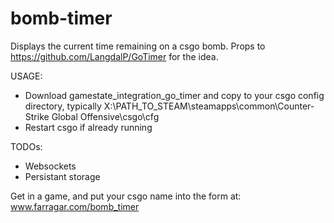 # bomb-timer
Displays the current time remaining on a csgo bomb. Props to https://github.com/LangdalP/GoTimer for the idea. 

 USAGE:
 - Download gamestate_integration_go_timer and copy to your csgo config directory, typically X:\PATH_TO_STEAM\steamapps\common\Counter-Strike Global Offensive\csgo\cfg
 - Restart csgo if already running

TODOs: 
 - Websockets
 - Persistant storage

 

 
 Get in a game, and put your csgo name into the form at: 
 www.farragar.com/bomb_timer
